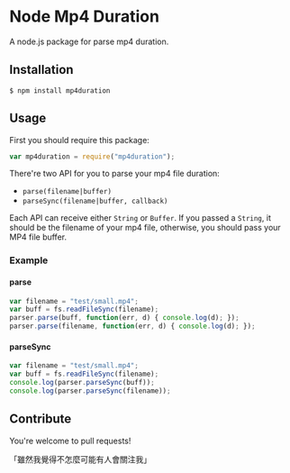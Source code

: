 Node Mp4 Duration
================

A node.js package for parse mp4 duration.

## Installation

```shell
$ npm install mp4duration
```

## Usage

First you should require this package:

```javascript
var mp4duration = require("mp4duration");
```

There're two API for you to parse your mp4 file duration:

+ `parse(filename|buffer)`
+ `parseSync(filename|buffer, callback)`

Each API can receive either `String` or `Buffer`. If you passed a `String`, it should be the filename of your mp4 file, otherwise, you should pass your MP4 file buffer.

### Example

#### parse

```javascript
var filename = "test/small.mp4";
var buff = fs.readFileSync(filename);
parser.parse(buff, function(err, d) { console.log(d); });
parser.parse(filename, function(err, d) { console.log(d); });
```

#### parseSync

```javascript
var filename = "test/small.mp4";
var buff = fs.readFileSync(filename);
console.log(parser.parseSync(buff));
console.log(parser.parseSync(filename));
```

## Contribute

You're welcome to pull requests!

「雖然我覺得不怎麼可能有人會關注我」

